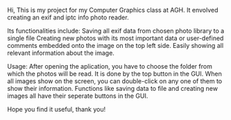 Hi,
This is my project for my Computer Graphics class at AGH. It envolved creating an exif and iptc info photo reader.

Its functionalities include:
Saving all exif data from chosen photo library to a single file
Creating new photos with its most important data or user-defined comments embedded onto the image on the top left side.
Easily showing all relevant information about the image.

Usage:
After opening the aplication, you have to choose the folder from which the photos will be read. It is done by the top button in the GUI.
When all images show on the screen, you can double-click on any one of them to show their information.
Functions like saving data to file and creating new images all have their seperate buttons in the GUI.

Hope you find it useful, thank you!
